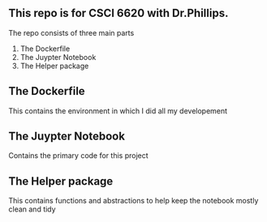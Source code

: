 This repo is for CSCI 6620 with Dr.Phillips.
---
The repo consists of three main parts

1. The Dockerfile
2. The Juypter Notebook
3. The Helper package


## The Dockerfile
This contains the environment in which I did all my developement

## The Juypter Notebook
Contains the primary code for this project

## The Helper package
This contains functions and abstractions to help keep the notebook mostly clean and tidy
